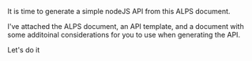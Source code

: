 It is time to generate a simple nodeJS API from this ALPS document.

I've attached the ALPS document, an API template, and a document with some additoinal considerations for you to use when generating the API.

Let's do it
